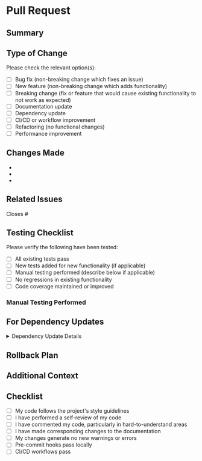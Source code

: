 # Pull Request

## Summary

<!-- Brief description of what this PR accomplishes -->

## Type of Change

Please check the relevant option(s):

- [ ] Bug fix (non-breaking change which fixes an issue)
- [ ] New feature (non-breaking change which adds functionality)
- [ ] Breaking change (fix or feature that would cause existing functionality to not work as expected)
- [ ] Documentation update
- [ ] Dependency update
- [ ] CI/CD or workflow improvement
- [ ] Refactoring (no functional changes)
- [ ] Performance improvement

## Changes Made

<!-- List the specific changes made in this PR -->

-
-
-

## Related Issues

<!-- Link to related issues using #issue_number -->

Closes #

## Testing Checklist

Please verify the following have been tested:

- [ ] All existing tests pass
- [ ] New tests added for new functionality (if applicable)
- [ ] Manual testing performed (describe below if applicable)
- [ ] No regressions in existing functionality
- [ ] Code coverage maintained or improved

### Manual Testing Performed

<!-- Describe any manual testing you performed -->

## For Dependency Updates

<!-- Fill this section ONLY for dependency/action updates -->

<details>
<summary>Dependency Update Details</summary>

### Updated Dependencies

| Dependency | Old Version | New Version | Breaking Changes? |
|------------|-------------|-------------|-------------------|
| | | | [ ] Yes / [ ] No |

### Release Notes Review

- [ ] Reviewed release notes for all updated dependencies
- [ ] Verified no breaking changes affect this project
- [ ] Security advisories reviewed (if any)

### Security Considerations

- [ ] SHA pinning maintained for GitHub Actions (if applicable)
- [ ] No known vulnerabilities in new versions
- [ ] Dependencies sourced from trusted repositories

</details>

## Rollback Plan

<!-- Describe how to revert this change if issues arise -->

## Additional Context

<!-- Add any other context, screenshots, or information about the PR here -->

## Checklist

- [ ] My code follows the project's style guidelines
- [ ] I have performed a self-review of my code
- [ ] I have commented my code, particularly in hard-to-understand areas
- [ ] I have made corresponding changes to the documentation
- [ ] My changes generate no new warnings or errors
- [ ] Pre-commit hooks pass locally
- [ ] CI/CD workflows pass
